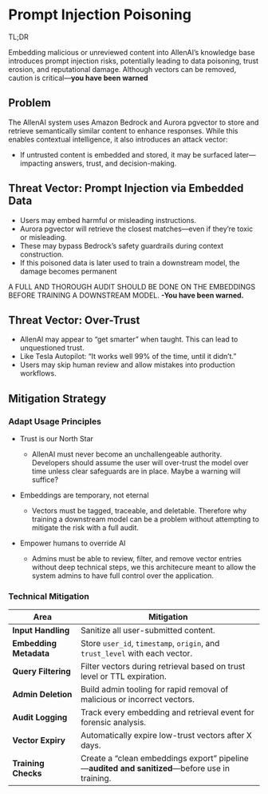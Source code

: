 # Prompt Injection Poisoning

TL;DR

Embedding malicious or unreviewed content into AllenAI’s knowledge base introduces prompt injection risks, potentially leading to data poisoning, trust erosion, and reputational damage. Although vectors can be removed, caution is critical—**you have been warned**

## Problem 

The AllenAI system uses Amazon Bedrock and Aurora pgvector to store and retrieve semantically similar content to enhance responses. While this enables contextual intelligence, it also introduces an attack vector:

* If untrusted content is embedded and stored, it may be surfaced later—impacting answers, trust, and decision-making.

## Threat Vector: Prompt Injection via Embedded Data

* Users may embed harmful or misleading instructions.
* Aurora pgvector will retrieve the closest matches—even if they’re toxic or misleading.
* These may bypass Bedrock’s safety guardrails during context construction.
* If this poisoned data is later used to train a downstream model, the damage becomes permanent 

A FULL AND THOROUGH AUDIT SHOULD BE DONE ON THE EMBEDDINGS BEFORE TRAINING A DOWNSTREAM MODEL. **-You have been warned.**

## Threat Vector: Over-Trust

* AllenAI may appear to “get smarter” when taught. This can lead to unquestioned trust.
* Like Tesla Autopilot: “It works well 99% of the time, until it didn’t.”
* Users may skip human review and allow mistakes into production workflows.

## Mitigation Strategy

### Adapt Usage Principles

* Trust is our North Star
    * AllenAI must never become an unchallengeable authority. Developers should assume the user will over-trust the model over time unless clear safeguards are in place. Maybe a warning will suffice?

* Embeddings are temporary, not eternal
    * Vectors must be tagged, traceable, and deletable. Therefore why training a downstream model can be a problem without attempting to mitigate the risk with a full audit.

* Empower humans to override AI
    * Admins must be able to review, filter, and remove vector entries without deep technical steps, we this architecure meant to allow the system admins to have full control over the application.

### Technical Mitigation

| Area                   | Mitigation                                                                                    |
| ---------------------- | --------------------------------------------------------------------------------------------- |
| **Input Handling**     | Sanitize all user-submitted content.             |
| **Embedding Metadata** | Store `user_id`, `timestamp`, `origin`, and `trust_level` with each vector.                   |
| **Query Filtering**    | Filter vectors during retrieval based on trust level or TTL expiration.                       |
| **Admin Deletion**     | Build admin tooling for rapid removal of malicious or incorrect vectors.                      |
| **Audit Logging**      | Track every embedding and retrieval event for forensic analysis.                              |
| **Vector Expiry**      | Automatically expire low-trust vectors after X days.                                          |
| **Training Checks**    | Create a “clean embeddings export” pipeline—**audited and sanitized**—before use in training. |
